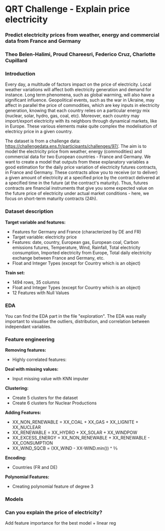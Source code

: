 # QRT Challenge - Explain price electricity

### **Predict electricity prices from weather, energy and commercial data from France and Germany**

### Theo Belen-Halimi, Proud Chareesri, Federico Cruz, Charlotte Cupillard

### Introduction

Every day, a multitude of factors impact on the price of electricity. Local weather variations will affect both electricity generation and demand for instance. Long term phenomena, such as global warming, will also have a significant influence. Geopolitical events, such as the war in Ukraine, may affect in parallel the price of commodities, which are key inputs in electricity generation, knowing that each country relies on a particular energy mix (nuclear, solar, hydro, gas, coal, etc). Moreover, each country may import/export electricity with its neighbors through dynamical markets, like in Europe. These various elements make quite complex the modelisation of electricy price in a given country.

The dataset is from a challenge data: https://challengedata.ens.fr/participants/challenges/97/.
The aim is to model the electricity price from weather, energy (commodities) and commercial data for two European countries - France and Germany. We want to create a model that outputs from these explanatory variables a good estimation for the daily price variation of electricity futures contracts, in France and Germany. These contracts allow you to receive (or to deliver) a given amount of electricity at a specified price by the contract delivered at a specified time in the future (at the contract's maturity). Thus, futures contracts are financial instruments that give you some expected value on the future price of electricity under actual market conditions - here, we focus on short-term maturity contracts (24h). 

### Dataset description

**Target variable and features:**

* Features for Germany and France (characterized by DE and FR)
* Target variable: electricity price
* Features: date, country, European gas, European coal, Carbon emissions futures, Temperature, Wind, Rainfall, Total electricity consumption, Imported electricity from Europe, Total daily electricity exchange between France and Germany, etc.
* Float and Integer Types (except for Country which is an object)

**Train set:**
* 1494 rows, 35 columns
* Float and Integer Types (except for Country which is an object)
* 12 Features with Null Values

### EDA

You can find the EDA part in the file "exploration".
The EDA was really important to visualise the outliers, distribution, and correlation between independant variables.


### Feature engineering

**Removing features:**
* Highly correlated features:

**Deal with missing values:**
* Input missing value with KNN imputer

**Clustering:**
* Create 5 clusters for the dataset
* Create 6 clusters for Nuclear Productions

**Adding Features:**
* XX_NON_RENEWABLE = XX_COAL + XX_GAS + XX_LIGNITE + XX_NUCLEAR
* XX_RENEWABLE = XX_HYDRO + XX_SOLAR + XX_WINDPOW
* XX_EXCESS_ENERGY = XX_NON_RENEWABLE + XX_RENEWABLE - XX_CONSUMPTION
* XX_WIND_SQCB = (XX_WIND - XX-WIND.min()) ^ ⅔

**Encoding:**
* Countries (FR and DE)

**Polynomial Features:**
* Creating polynomial feature of degree 3

### Models



### Can you explain the price of electricity?

Add feature importance for the best model + linear reg
